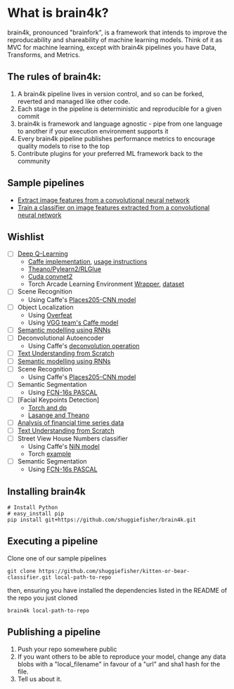# What is brain4k?


brain4k, pronounced "brainfork", is a framework that intends to improve the reproducability and
shareability of machine learning models.  Think of it as MVC for machine learning,
except with brain4k pipelines you have Data, Transforms, and Metrics.

## The rules of brain4k:

1. A brain4k pipeline lives in version control, and so can be forked, reverted and managed like other code.
2. Each stage in the pipeline is deterministic and reproducible for a given commit
3. brain4k is framework and language agnostic - pipe from one language to another if your execution environment supports it
4. Every brain4k pipeline publishes performance metrics to encourage quality models to rise to the top
5. Contribute plugins for your preferred ML framework back to the community

## Sample pipelines

- [Extract image features from a convolutional neural network](https://github.com/shuggiefisher/imagenet-feature-extraction)
- [Train a classifier on image features extracted from a convolutional neural network](https://github.com/shuggiefisher/kitten-or-bear-classifier)

## Wishlist

- [ ] [Deep Q-Learning](http://arxiv.org/abs/1312.5602)
    - [Caffe implementation](https://github.com/muupan/dqn-in-the-caffe), [usage instructions](https://07702394979592392565.googlegroups.com/attach/d260fdddad68707c/Setting%20up%20dqn%20in%20the%20caffe.txt?part=0.1&view=1&vt=ANaJVrEc3jdo1TwRSa-SAn_HMQyXt7wEOs6v__bZ7N-vBdfFZ7iEPO_b0-jfYsGGlm9EbtSbJQEzXKTDndV2S7ttzk9ccdSDckdWp5pjiE9DmR5jfIPUCrc)
    - [Theano/Pylearn2/RLGlue](https://github.com/spragunr/deep_q_rl)
    - [Cuda convnet2](https://github.com/kristjankorjus/Replicating-DeepMind)
    - Torch Arcade Learning Environment [Wrapper](https://github.com/fidlej/alewrap), [dataset](https://github.com/fidlej/aledataset)
- [ ] Scene Recognition
    - Using Caffe's [Places205-CNN model](https://github.com/BVLC/caffe/wiki/Model-Zoo)
- [ ] Object Localization
    - Using [Overfeat](https://github.com/sermanet/OverFeat)
    - Using [VGG team's Caffe model](http://www.robots.ox.ac.uk/~vgg/research/very_deep/)
- [ ] [Semantic modelling using RNNs](https://github.com/IndicoDataSolutions/Passage)
- [ ] Deconvolutional Autoencoder
    - Using Caffe's [deconvolution operation](https://github.com/BVLC/caffe/pull/1615)
- [ ] [Text Understanding from Scratch](http://arxiv.org/abs/1502.01710)
- [ ] [Semantic modelling using RNNs](https://github.com/IndicoDataSolutions/Passage)
- [ ] Scene Recognition
    - Using Caffe's [Places205-CNN model](https://github.com/BVLC/caffe/wiki/Model-Zoo)
- [ ] Semantic Segmentation
    - Using [FCN-16s PASCAL](https://gist.github.com/longjon/d24098e083bec05e456e#file-readme-md)
- [ ] [Facial Keypoints Detection]
    - [Torch and dp](http://dp.readthedocs.org/en/latest/facialkeypointstutorial/index.html)
    - [Lasange and Theano](http://danielnouri.org/notes/2014/12/17/using-convolutional-neural-nets-to-detect-facial-keypoints-tutorial/)
- [ ] [Analysis of financial time series data](http://www.stuartreid.co.za/regression-analysis-using-python-statsmodels-and-quandl/)
- [ ] [Text Understanding from Scratch](http://arxiv.org/abs/1502.01710)
- [ ] Street View House Numbers classifier
    - Using Caffe's [NiN model](https://gist.github.com/mavenlin/e56253735ef32c3c296d)
    - Torch [example](https://github.com/torch/demos/blob/master/train-on-housenumbers/train-on-housenumbers.lua)
- [ ] Semantic Segmentation
    - Using [FCN-16s PASCAL](https://gist.github.com/longjon/d24098e083bec05e456e#file-readme-md)


## Installing brain4k

```
# Install Python
# easy_install pip
pip install git+https://github.com/shuggiefisher/brain4k.git
```

## Executing a pipeline

Clone one of our sample pipelines

```git clone https://github.com/shuggiefisher/kitten-or-bear-classifier.git local-path-to-repo```

then, ensuring you have installed the dependencies listed in the README of the repo you just cloned

```brain4k local-path-to-repo```

## Publishing a pipeline

1. Push your repo somewhere public
2. If you want others to be able to reproduce your model, change any data blobs with a "local_filename" in favour of a "url" and sha1 hash for the file.
3. Tell us about it.

